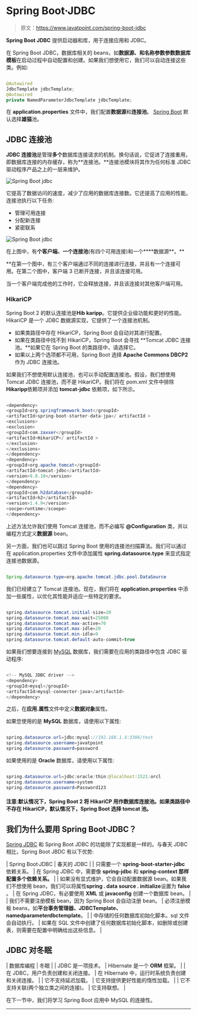 # Spring Boot·JDBC

> 原文：<https://www.javatpoint.com/spring-boot-jdbc>

**Spring Boot JDBC** 提供启动器和库，用于连接应用和 JDBC。

在 Spring Boot JDBC，数据库相关的 beans，如**数据源、**和**名称参数参数数据库模板**在启动过程中自动配置和创建。如果我们想使用它，我们可以自动连接这些类。例如:

```java

@Autowired
JdbcTemplate jdbcTemplate;
@Autowired
private NamedParameterJdbcTemplate jdbcTemplate;

```

在 **application.properties** 文件中，我们配置**数据源**和**连接池**。 [Spring Boot](https://www.javatpoint.com/spring-boot-tutorial) 默认选择**雄猫**池。

## JDBC 连接池

**JDBC 连接池**是管理**多个**数据库连接请求的机制。换句话说，它促进了连接重用，即数据库连接的内存缓存，称为**连接池。**连接池模块将其作为任何标准 JDBC 驱动程序产品之上的一层来维护。

![Spring Boot jdbc](../img/1e2fc6c7fb80e3432893eda374e72858.png)

它提高了数据访问的速度，减少了应用的数据库连接数。它还提高了应用的性能。连接池执行以下任务:

*   管理可用连接
*   分配新连接
*   紧密联系

![Spring Boot jdbc](../img/a1dd9d0043acbfb17bdefaad149dc6c1.png)

在上图中，有**个客户端、一个连接池**(有四个可用连接)和一个****数据源**。**

 **在第一个图中，有三个客户端通过不同的连接进行连接，并且有一个连接可用。在第二个图中，客户端 3 已断开连接，并且该连接可用。

当一个客户端完成他的工作时，它会释放连接，并且该连接对其他客户端可用。

### HikariCP

Spring Boot 2 的默认连接池是**Hib karipp**。它提供企业级功能和更好的性能。HikariCP 是一个 JDBC 数据源实现，它提供了一个连接池机制。

*   如果类路径中存在 HikariCP，Spring Boot 会自动对其进行配置。
*   如果在类路径中找不到 HikariCP，Spring Boot 会寻找 **Tomcat JDBC 连接池。**如果它在 Spring Boot 的类路径中，请选择它。
*   如果以上两个选项都不可用，Spring Boot 选择 **Apache Commons DBCP2** 作为 JDBC 连接池。

如果我们不想使用默认连接池，也可以手动配置连接池。假设，我们想使用 Tomcat JDBC 连接池，而不是 HikariCP。我们将在 pom.xml 文件中排除**Hikaripp**依赖项并添加 **tomcat-jdbc** 依赖项，如下所示。

```java

<dependency>
<groupId>org.springframework.boot</groupId>
<artifactId>spring-boot-starter-data-jpa</ artifactId >
<exclusions>
<exclusion>
<groupId>com.zaxxer</groupId>
<artifactId>HikariCP</ artifactId >
</exclusion>
</exclusions>
</dependency>
<dependency>
<groupId>org.apache.tomcat</groupId>
<artifactId>tomcat-jdbc</artifactId>
<version>9.0.10</version>
</dependency>
<dependency>
<groupId>com.h2database</groupId>
<artifactId>h2</artifactId>
<version>1.4.9</version>
<socpe>runtime</scoope>
</dependency>

```

上述方法允许我们使用 Tomcat 连接池，而不必编写 **@Configuration** 类，并以编程方式定义**数据源** bean。

另一方面，我们也可以跳过 Spring Boot 使用的连接池扫描算法。我们可以通过在 application.properties 文件中添加属性 **spring.datasource.type** 来显式指定连接池数据源。

```java

Spring.datasource.type=org.apache.tomcat.jdbc.pool.DataSource

```

我们已经建立了 Tomcat 连接池。现在，我们将在 **application.properties** 中添加一些属性，以优化其性能并适应一些特定的要求。

```java

spring.datasource.tomcat.initial-size=20
spring.datasource.tomcat.max-wait=25000
spring.datasource.tomcat.max-active=70
spring.datasource.tomcat.max-idle=20
spring.datasource.tomcat.min-idle=9
spring.datasource.tomcat.default-auto-commit=true

```

如果我们想要连接到 [MySQL](https://www.javatpoint.com/mysql-tutorial) 数据库，我们需要在应用的类路径中包含 JDBC 驱动程序:

```java

<!-- MySQL JDBC driver -->
<dependency>
<groupId>mysql</groupId>
<artifactId>mysql-connector-java</artifactId>
</dependency>   

```

之后，在**应用.属性**文件中定义**数据对象**属性。

如果您使用的是 **MySQL** 数据库，请使用以下属性:

```java

spring.datasource.url=jdbc:mysql://192.168.1.4:3306/test
spring.datasource.username=javatpoint
spring.datasource.password=password

```

如果使用的是 **Oracle** 数据库，请使用以下属性:

```java

spring.datasource.url=jdbc:oracle:thin:@localhost:1521:orcl
spring.datasource.username=system
spring.datasource.password=Password123

```

#### 注意:默认情况下，Spring Boot 2 将 HikariCP 用作数据库连接池。如果类路径中不存在 HikariCP，默认情况下，Spring Boot 选择 tomcat 池。

## 我们为什么要用 Spring Boot·JDBC？

[Spring JDBC](https://www.javatpoint.com/spring-tutorial) 和 Spring Boot JDBC 的功能除了实现都是一样的。与春天 JDBC 相比，Spring Boot JBDC 有以下优势:

| Spring Boot·JDBC | 春天的 JDBC |
| 只需要一个 **spring-boot-starter-jdbc** 依赖关系。 | 在 Spring JDBC 中，需要像 **spring-jdbc** 和 **spring-context 那样配置多个依赖关系。** |
| 如果没有显式维护，它会自动配置数据源 bean。如果我们不想使用 bean，我们可以将属性**spring . data source . initialize**设置为 **false** 。 | 在 Spring JDBC，有必要使用 **XML** 或 **javaconfig** 创建一个数据库 bean。 |
| 我们不需要注册模板 bean，因为 Spring Boot 会自动注册 bean。 | 必须注册模板 beans，如**平台事务管理器、JDBCTemplate、namedparameterdbctemplate**。 |
| 中存储的任何数据库初始化脚本。sql 文件会自动执行。 | 如果在 SQL 文件中创建了任何数据库初始化脚本，如删除或创建表，则需要在配置中明确给出这些信息。 |

## JDBC 对冬眠

| 数据库编程 | 冬眠 |
| JDBC 是一项技术。 | Hibernate 是一个 **ORM** 框架。 |
| 在 JDBC，用户负责创建和关闭连接。 | 在 Hibernate 中，运行时系统负责创建和关闭连接。 |
| 它不支持延迟加载。 | 它支持提供更好性能的惰性加载。 |
| 它不支持关联(两个独立类之间的连接)。 | 它支持联想。 |

在下一节中，我们将学习 Spring Boot 应用中 MySQL 的连接性。

* * ***